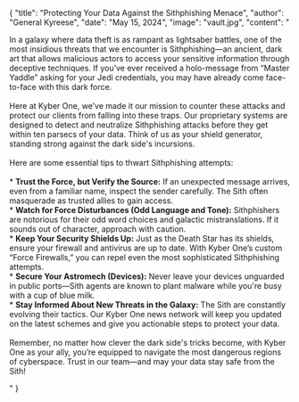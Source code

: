   {
    "title": "Protecting Your Data Against the Sithphishing Menace",
    "author": "General Kyreese",
    "date": "May 15, 2024",
    "image": "vault.jpg",
    "content": "<p>In a galaxy where data theft is as rampant as lightsaber battles, one of the most insidious threats that we encounter is Sithphishing—an ancient, dark art that allows malicious actors to access your sensitive information through deceptive techniques. If you’ve ever received a holo-message from “Master Yaddle” asking for your Jedi credentials, you may have already come face-to-face with this dark force.<br><br>Here at Kyber One, we’ve made it our mission to counter these attacks and protect our clients from falling into these traps. Our proprietary systems are designed to detect and neutralize Sithphishing attacks before they get within ten parsecs of your data. Think of us as your shield generator, standing strong against the dark side's incursions.<br><br>Here are some essential tips to thwart Sithphishing attempts:<br><br>* <b>Trust the Force, but Verify the Source:</b> If an unexpected message arrives, even from a familiar name, inspect the sender carefully. The Sith often masquerade as trusted allies to gain access.<br>* <b>Watch for Force Disturbances (Odd Language and Tone):</b> Sithphishers are notorious for their odd word choices and galactic mistranslations. If it sounds out of character, approach with caution.<br>* <b>Keep Your Security Shields Up:</b> Just as the Death Star has its shields, ensure your firewall and antivirus are up to date. With Kyber One’s custom “Force Firewalls,” you can repel even the most sophisticated Sithphishing attempts.<br>* <b>Secure Your Astromech (Devices):</b> Never leave your devices unguarded in public ports—Sith agents are known to plant malware while you're busy with a cup of blue milk.<br>* <b>Stay Informed About New Threats in the Galaxy:</b> The Sith are constantly evolving their tactics. Our Kyber One news network will keep you updated on the latest schemes and give you actionable steps to protect your data.<br><br>Remember, no matter how clever the dark side's tricks become, with Kyber One as your ally, you’re equipped to navigate the most dangerous regions of cyberspace. Trust in our team—and may your data stay safe from the Sith!</p>"
  }